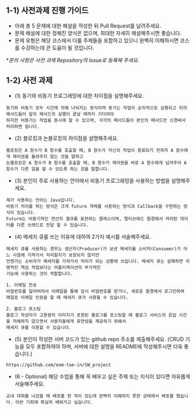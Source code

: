 ## 1-1) 사전과제 진행 가이드

- 아래 총 5 문제에 대한 해설을 작성한 뒤 Pull Request를 날려주세요.
- 문제 해설에 대한 정해진 양식은 없으며, 최대한 자세히 해설해주시면 좋습니다.
- 문제 유형은 해당 코스에서 다룰 주제들을 포함하고 있으니 완벽히 이해하시면 코스를 수강하는데 큰 도움이 될 것입니다.

**문의 사항은 사전 과제 Repository의 Issue로 등록해 주세요.*
  


## 1-2) 사전 과제

- (1) 동기와 비동기 프로그래밍에 대한 차이점을 설명해주세요.

```
동기와 비동기 모두 시간에 의해 나눠지는 방식이며 동기는 작업이 순차적으로 실행되고 뒤의 메서드들이 앞의 메서드의 실행이 끝날 때까지 기다려야
하지만 비동기는 작업을 동시에 할 수 있으며, 각각의 메서드들이 본인의 메서드만 신경써서 처리하면 됩니다.
```

- (2) 블로킹과 논블로킹의 차이점을 설명해주세요.

```
블로킹은 A 함수가 B 함수를 호출할 때, B 함수가 자신의 작업이 종료되기 전까지 A 함수에게 제어권을 돌려주지 않는 것을 말하고 
논블로킹은 A 함수가 B 함수를 호출할 때, B 함수가 제어권을 바로 A 함수에게 넘겨주어 A 함수가 다른 일을 할 수 있도록 하는 것을 말합니다.
```
- (3) 본인이 주로 사용하는 언어에서 비동기 프로그래밍을 사용하는 방법을 설명해주세요.
```
제가 사용하는 언어는 Java입니다.
비동기 처리를 하는 방식은 크게 future 객체를 사용하는 방식과 Callback을 구현하는 방식이 있습니다. 
Future는 비동기적인 연산의 결과를 표현하는 클래스이며, 멀티쓰레드 환경에서 처리된 데이터를 다른 쓰레드로 전달 할 수 있습니다.
```
- (4) 메세지 큐를 쓰는 이유에 대하여 2가지 예시를 서술해주세요.

```
메세지 큐를 사용하는 경우는 생산자(Producer)가 보낸 메세지를 소비자(Consumer)가 어느 시점에 가져가서 처리할지가 보장되지 않지만 
언젠가는 소비자가 메세지를 가져가서 처리가 되는 상황에 쓰입니다. 메세지 큐는 실패하면 치명적인 핵심 작업보다는 어플리케이션의 부가적인 
기능에 사용하는 것이 적합합니다.

1. 이메일 전송 
비밀번호를 잃어버려서 이메일을 통해 임시 비밀번호를 받거나, 새로운 환경에서 로그인하여 메일로 이메일 인증을 할 때 메세지 큐가 사용될 수 있습니다.

2. 블로그 포스팅
블로그 작성자가 고용량의 이미지가 포함된 블로그를 포스팅할 때 블로그 서비스의 응답 시간을 저해하지 않으면서 사용자들에게 유연성을 제공하기 위해서
메세지 큐를 이용할 수 있습니다.
```

- (5) 본인이 작성한 서버 코드가 있는 github repo 주소를 제출해주세요. (CRUD 기능을 모두 포함하여야 하며, 서버에 대한 설명을 README에 작성해주시면 더욱 좋습니다.) 

```
https://github.com/eom-tae-in/SW_project
```

- (6 - Optional) 해당 수업을 통해 꼭 배우고 싶은 주제 또는 지식이 있다면 자유롭게 서술해주세요.

```
교내 대회를 나갔을 때 배포를 한 적이 있는데 완벽히 이해하지 못한 상태에서 배포를 했습니다. 이번 기회에 확실히 배워가고 싶습니다.
```